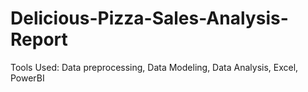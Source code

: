 # Delicious-Pizza-Sales-Analysis-Report

Tools Used: Data preprocessing, Data Modeling, Data Analysis, Excel, PowerBI
